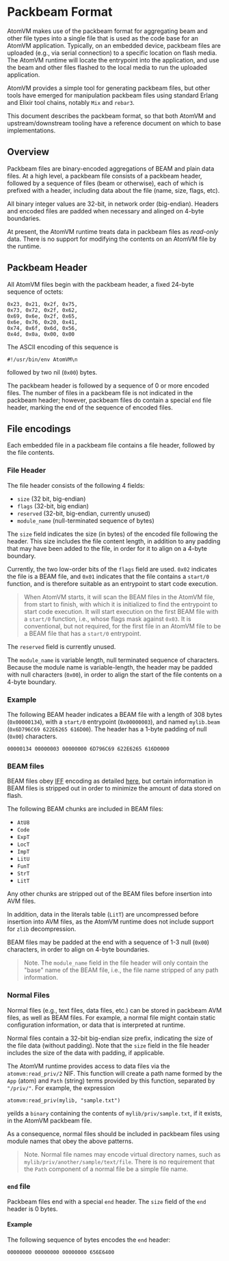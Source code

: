 <!--
 Copyright 2020-2022 Fred Dushin <fred@dushin.net>

 SPDX-License-Identifier: Apache-2.0 OR LGPL-2.1-or-later
-->

# Packbeam Format

AtomVM makes use of the packbeam format for aggregating beam and other file types into a single file that is used as the code base for an AtomVM application.  Typically, on an embedded device, packbeam files are uploaded (e.g., via serial connection) to a specific location on flash media.  The AtomVM runtime will locate the entrypoint into the application, and use the beam and other files flashed to the local media to run the uploaded application.

AtomVM provides a simple tool for generating packbeam files, but other tools have emerged for manipulation packbeam files using standard Erlang and Elixir tool chains, notably `Mix` and `rebar3`.

This document describes the packbeam format, so that both AtomVM and upstream/downstream tooling have a reference document on which to base implementations.

## Overview

Packbeam files are binary-encoded aggregations of BEAM and plain data files.  At a high level, a packbeam file consists of a packbeam header, followed by a sequence of files (beam or otherwise), each of which is prefixed with a header, including data about the file (name, size, flags, etc).

All binary integer values are 32-bit, in network order (big-endian).  Headers and encoded files are padded when necessary and alinged on 4-byte boundaries.

At present, the AtomVM runtime treats data in packbeam files as _read-only_ data.  There is no support for modifying the contents on an AtomVM file by the runtime.

## Packbeam Header

All AtomVM files begin with the packbeam header, a fixed 24-byte sequence of octets:

    0x23, 0x21, 0x2f, 0x75,
    0x73, 0x72, 0x2f, 0x62,
    0x69, 0x6e, 0x2f, 0x65,
    0x6e, 0x76, 0x20, 0x41,
    0x74, 0x6f, 0x6d, 0x56,
    0x4d, 0x0a, 0x00, 0x00

The ASCII encoding of this sequence is

    #!/usr/bin/env AtomVM\n

followed by two nil (`0x00`) bytes.

The packbeam header is followed by a sequence of 0 or more encoded files.  The number of files in a packbeam file is not indicated in the packbeam header; however, packbeam files do contain a special `end` file header, marking the end of the sequence of encoded files.

## File encodings

Each embedded file in a packbeam file contains a file header, followed by the file contents.

### File Header

The file header consists of the following 4 fields:

* `size` (32 bit, big-endian)
* `flags` (32-bit, big endian)
* `reserved` (32-bit, big-endian, currently unused)
* `module_name` (null-terminated sequence of bytes)

The `size` field indicates the size (in bytes) of the encoded file following the header.  This size includes the file content length, in addition to any padding that may have been added to the file, in order for it to align on a 4-byte boundary.

Currently, the two low-order bits of the `flags` field are used.  `0x02` indicates the file is a BEAM file, and `0x01` indicates that the file contains a `start/0` function, and is therefore suitable as an entrypoint to start code execution.

> When AtomVM starts, it will scan the BEAM files in the AtomVM file, from start to finish, with which it is initialized to find the entrypoint to start code execution.  It will start execution on the first BEAM file with a `start/0` function, i.e., whose flags mask against `0x03`.  It is conventional, but not required, for the first file in an AtomVM file to be a BEAM file that has a `start/0` entrypoint.

The `reserved` field is currently unused.

The `module_name` is variable length, null terminated sequence of characters.  Because the module name is variable-length, the header may be padded with null characters (`0x00`), in order to align the start of the file contents on a 4-byte boundary.

### Example

The following BEAM header indicates a BEAM file with a length of 308 bytes (`0x00000134`), with a `start/0` entrypoint (`0x00000003`), and named `mylib.beam` (`0x6D796C69 622E6265 616D00`).  The header has a 1-byte padding of null (`0x00`) characters.

    00000134 00000003 00000000 6D796C69 622E6265 616D0000

### BEAM files

BEAM files obey <a href="https://en.wikipedia.org/wiki/Interchange_File_Format">IFF</a> encoding as detailed <a href="http://www.erlang.se/~bjorn/beam_file_format.html">here</a>, but certain information in BEAM files is stripped out in order to minimize the amount of data stored on flash.

The following BEAM chunks are included in BEAM files:

* `AtU8`
* `Code`
* `ExpT`
* `LocT`
* `ImpT`
* `LitU`
* `FunT`
* `StrT`
* `LitT`

Any other chunks are stripped out of the BEAM files before insertion into AVM files.

In addition, data in the literals table (`LitT`) are uncompressed before insertion into AVM files, as the AtomVM runtime does not include support for `zlib` decompression.

BEAM files may be padded at the end with a sequence of 1-3 null (`0x00`) characters, in order to align on 4-byte boundaries.

> Note.  The `module_name` field in the file header will only contain the "base" name of the BEAM file, i.e., the file name stripped of any path information.

### Normal Files

Normal files (e.g., text files, data files, etc.) can be stored in packbeam AVM files, as well as BEAM files.  For example, a normal file might contain static configuration information, or data that is interpreted at runtime.

Normal files contain a 32-bit big-endian size prefix, indicating the size of the file data (without padding).  Note that the `size` field in the file header includes the size of the data with padding, if applicable.

The AtomVM runtime provides access to data files via the `atomvm:read_priv/2` NIF.  This function will create a path name formed by the `App` (atom) and `Path` (string) terms provided by this function, separated by `"/priv/"`.  For example, the expression

    atomvm:read_priv(mylib, "sample.txt")

yeilds a `binary` containing the contents of `mylib/priv/sample.txt`, if it exists, in the AtomVM packbeam file.

As a consequence, normal files should be included in packbeam files using module names that obey the above patterns.

> Note. Normal file names may encode virtual directory names, such as `mylib/priv/another/sample/text/file`.  There is no requirement that the `Path` component of a normal file be a simple file name.

### `end` file

Packbeam files end with a special `end` header.  The `size` field of the `end` header is 0 bytes.

#### Example

The following sequence of bytes encodes the `end` header:

    00000000 00000000 00000000 656E6400

